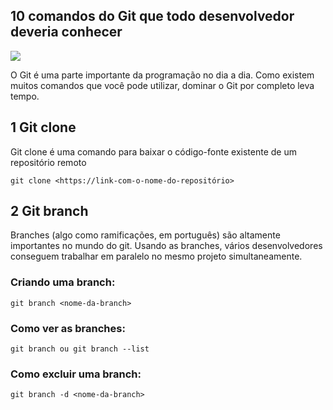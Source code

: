 ## 10 comandos do Git que todo desenvolvedor deveria conhecer

<img src = "https://upload.wikimedia.org/wikipedia/commons/thumb/e/e0/Git-logo.svg/640px-Git-logo.svg.png">

O Git é uma parte importante da programação no dia a dia.
Como existem muitos comandos que você pode utilizar, dominar o Git por completo leva tempo.

## 1 Git clone

Git clone é uma comando para baixar o código-fonte existente de um repositório remoto 

`git clone <https://link-com-o-nome-do-repositório>`

## 2 Git branch

Branches (algo como ramificações, em português) são altamente importantes no mundo do git. Usando as branches, vários desenvolvedores conseguem trabalhar em paralelo no mesmo projeto simultaneamente.

### Criando uma branch:

`git branch <nome-da-branch>`

### Como ver as branches:

`git branch ou git branch --list`

### Como excluir uma branch:

`git branch -d <nome-da-branch>`


